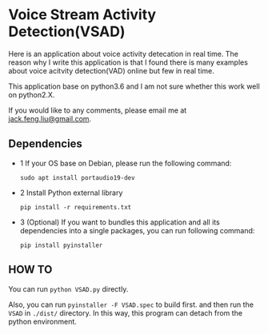 # Voice Stream Activity Detection(VSAD)

Here is an application about voice activity detecation in real time. The reason why I write  this application is that I found there is many examples about voice acitvity detection(VAD) online but few in real time.

This application base on python3.6 and I am not sure whether this work well on python2.X.

If you would like to any comments, please email me at jack.feng.liu@gmail.com.

## Dependencies

* 1 If your OS base on Debian, please run the following command:

    `sudo apt install portaudio19-dev`

* 2 Install Python external library

    `pip install -r requirements.txt`

* 3 (Optional) If you want to bundles this application and all its dependencies into a single packages, you can run following command:

    `pip install pyinstaller`

## HOW TO

You can run `python VSAD.py` directly.

Also, you can run `pyinstaller -F VSAD.spec` to build first. and then run the `VSAD` in `./dist/` directory. In this way, this program can detach from the python environment.